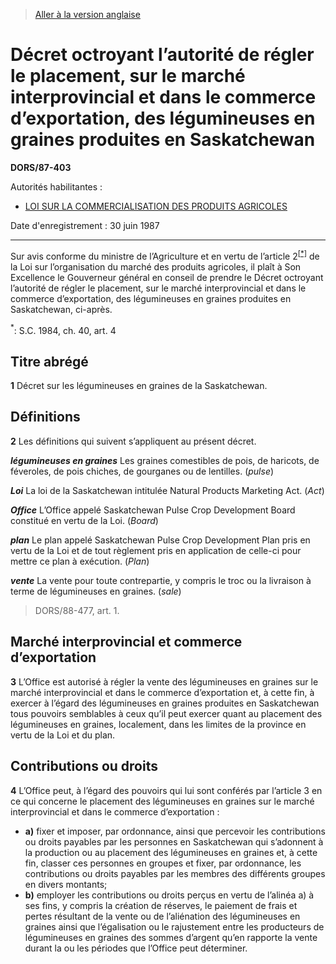 > [Aller à la version anglaise](/en/Regulations/Statutory%20Orders%20and%20Regulations/87/403.md)

# Décret octroyant l’autorité de régler le placement, sur le marché interprovincial et dans le commerce d’exportation, des légumineuses en graines produites en Saskatchewan

**DORS/87-403**

Autorités habilitantes : 
- [LOI SUR LA COMMERCIALISATION DES PRODUITS AGRICOLES](/fr/Lois/Lois%20révisées%20du%20Canada/A/A-6.md)

Date d'enregistrement : 30 juin 1987

----------

Sur avis conforme du ministre de l’Agriculture et en vertu de l’article 2<sup><a href='#footnote_f'>[*]</a></sup> de la Loi sur l’organisation du marché des produits agricoles, il plaît à Son Excellence le Gouverneur général en conseil de prendre le Décret octroyant l’autorité de régler le placement, sur le marché interprovincial et dans le commerce d’exportation, des légumineuses en graines produites en Saskatchewan, ci-après.

<a name='footnote_f'><sup>*</sup></a>: S.C. 1984, ch. 40, art. 4<br />




## Titre abrégé


**1** Décret sur les légumineuses en graines de la Saskatchewan.




## Définitions


**2** Les définitions qui suivent s’appliquent au présent décret.

***légumineuses en graines*** Les graines comestibles de pois, de haricots, de féveroles, de pois chiches, de gourganes ou de lentilles. (*pulse*)

***Loi*** La loi de la Saskatchewan intitulée Natural Products Marketing Act. (*Act*)

***Office*** L’Office appelé Saskatchewan Pulse Crop Development Board constitué en vertu de la Loi. (*Board*)

***plan*** Le plan appelé Saskatchewan Pulse Crop Development Plan pris en vertu de la Loi et de tout règlement pris en application de celle-ci pour mettre ce plan à exécution. (*Plan*)

***vente*** La vente pour toute contrepartie, y compris le troc ou la livraison à terme de légumineuses en graines. (*sale*)
> DORS/88-477, art. 1.





## Marché interprovincial et commerce d’exportation


**3** L’Office est autorisé à régler la vente des légumineuses en graines sur le marché interprovincial et dans le commerce d’exportation et, à cette fin, à exercer à l’égard des légumineuses en graines produites en Saskatchewan tous pouvoirs semblables à ceux qu’il peut exercer quant au placement des légumineuses en graines, localement, dans les limites de la province en vertu de la Loi et du plan.




## Contributions ou droits


**4** L’Office peut, à l’égard des pouvoirs qui lui sont conférés par l’article 3 en ce qui concerne le placement des légumineuses en graines sur le marché interprovincial et dans le commerce d’exportation :
- **a)** fixer et imposer, par ordonnance, ainsi que percevoir les contributions ou droits payables par les personnes en Saskatchewan qui s’adonnent à la production ou au placement des légumineuses en graines et, à cette fin, classer ces personnes en groupes et fixer, par ordonnance, les contributions ou droits payables par les membres des différents groupes en divers montants;
- **b)** employer les contributions ou droits perçus en vertu de l’alinéa a) à ses fins, y compris la création de réserves, le paiement de frais et pertes résultant de la vente ou de l’aliénation des légumineuses en graines ainsi que l’égalisation ou le rajustement entre les producteurs de légumineuses en graines des sommes d’argent qu’en rapporte la vente durant la ou les périodes que l’Office peut déterminer.


